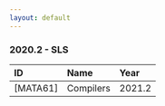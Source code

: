 ```yaml
---
layout: default
---
```


### 2020.2 - SLS

| ID     | Name                                            | Year   |
|:-------|:------------------------------------------------|:-------|
|[MATA61]|Compilers|2021.2|
